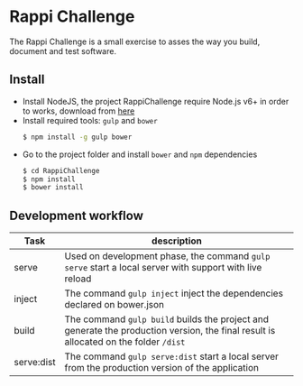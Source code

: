 # Rappi Challenge

The Rappi Challenge is a small exercise to asses the way you build, document and
test software.

## Install

 - Install NodeJS, the project RappiChallenge require Node.js v6+ in order to works, download from [here](https://nodejs.org/es/download/)
 - Install required tools: `gulp` and `bower`
    ```sh
    $ npm install -g gulp bower
    ```
 - Go to the project folder and install `bower` and `npm` dependencies 
    ```sh
    $ cd RappiChallenge
    $ npm install
    $ bower install
    ```
    
## Development workflow
 

| Task | description |
| ------ | ------ |
| serve | Used on development phase, the command `gulp serve` start a local server with support with live reload|
| inject | The command `gulp inject` inject the dependencies declared on bower.json |
| build | The command `gulp build` builds the project and generate the production version, the final result is allocated on the folder `/dist` |
| serve:dist | The command `gulp serve:dist` start a local server from the production version of the application |
